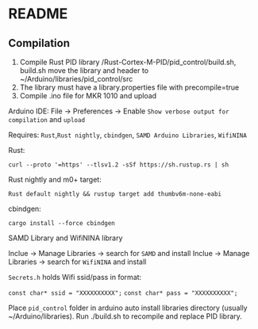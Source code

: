 # README

## Compilation
1. Compile Rust PID library /Rust-Cortex-M-PID/pid_control/build.sh, build.sh move the library and header to ~/Arduino/libraries/pid_control/src
2. The library must have a library.properties file with precompile=true
2. Compile .ino file for MKR 1010 and upload

Arduino IDE: File -> Preferences -> Enable `Show verbose output for compilation` and `upload`

Requires: `Rust`,`Rust nightly`, `cbindgen`, `SAMD Arduino Libraries`, `WifiNINA`

Rust: 

`curl --proto '=https' --tlsv1.2 -sSf https://sh.rustup.rs | sh`

Rust nightly and m0+ target:

`Rust default nightly && rustup target add thumbv6m-none-eabi`

cbindgen:

`cargo install --force cbindgen`

SAMD Library and WifiNINA library

Inclue -> Manage Libraries -> search for `SAMD` and install
Inclue -> Manage Libraries -> search for `WifiNINA` and install 

`Secrets.h` holds Wifi ssid/pass in format:

`const char* ssid = "XXXXXXXXXX";`
`const char* pass = "XXXXXXXXXX";`

Place `pid_control` folder in arduino auto install libraries directory (usually ~/Arduino/libraries).  Run ./build.sh to recompile and replace PID library.

